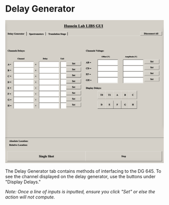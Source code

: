 # Delay Generator

![Delay Generator tab of LIBS GUI](<../.gitbook/assets/Delay Generator Tab>)

The Delay Generator tab contains methods of interfacing to the DG 645. To see the channel displayed on the delay generator, use the buttons under "Display Delays."

_Note: Once a line of inputs is inputted, ensure you click "Set" or else the action will not compute._
